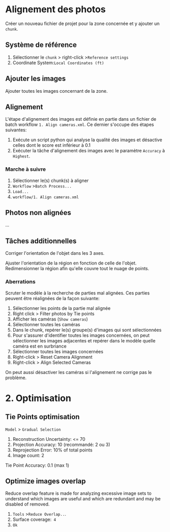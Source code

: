 # Alignement des photos

Créer un nouveau fichier de projet pour la zone concernée et y ajouter un `chunk`.

## Système de référence

1. Sélectionner le `chunk` > right-click >`Reference settings`
2. Coordinate System:`Local Coordinates (ft)`

## Ajouter les images

Ajouter toutes les images concernant de la zone.

## Alignement

L'étape d'alignement des images est définie en partie dans un fichier de batch workflow `1. Align cameras.xml`. Ce dernier s'occupe des étapes suivantes:

1. Exécute un script python qui analyse la qualité des images et désactive celles dont le score est inférieur à 0.1
2. Exécuter la tâche d'alignement des images avec le paramètre `Accuracy` à `Highest`.

### Marche à suivre

1. Sélectionner le(s) chunk(s) à aligner
2. `Workflow` >`Batch Process...`
3. `Load...`
4. `workflow/1. Align cameras.xml`

## Photos non alignées

...

## Tâches additionnelles

Corriger l'orientation de l'objet dans les 3 axes.

Ajuster l'orientation de la région en fonction de celle de l'objet. Redimensionner la région afin qu'elle couvre tout le nuage de points.

### Aberrations

Scruter le modèle à la recherche de parties mal alignées. Ces parties peuvent être réalignées de la façon suivante:

1. Sélectionner les points de la partie mal alignée
2. Right click > Filter photos by Tie points
3. Afficher les caméras (`Show cameras`)
4. Sélectionner toutes les caméras
5. Dans le chunk, repérer le(s) groupe(s) d'images qui sont sélectionnées
6. Pour s'assurer d'identifier toutes les images concernées, on peut sélectionner les images adjacentes et repérer dans le modèle quelle caméra est en surbriance
7. Sélectionner toutes les images concernées
8. Right-click > Reset Camera Alignment
9. Right-click > Align Selected Cameras

On peut aussi désactiver les caméras si l'alignement ne corrige pas le problème.

# 2. Optimisation

## Tie Points optimisation

`Model` > `Gradual Selection`

1. Reconstruction Uncertainty: <= 70
2. Projection Accuracy: 10 (recommandé: 2 ou 3)
3. Reprojection Error: 10% of total points
4. Image count: 2

Tie Point Accuracy: 0.1 (max 1)

## Optimize images overlap

Reduce overlap feature is made for analyzing excessive image sets to understand which images are useful and which are redundant and may be disabled of removed.

1. `Tools` >`Reduce Overlap..`.
2. Surface coverage:` 4`
3. `Ok`
